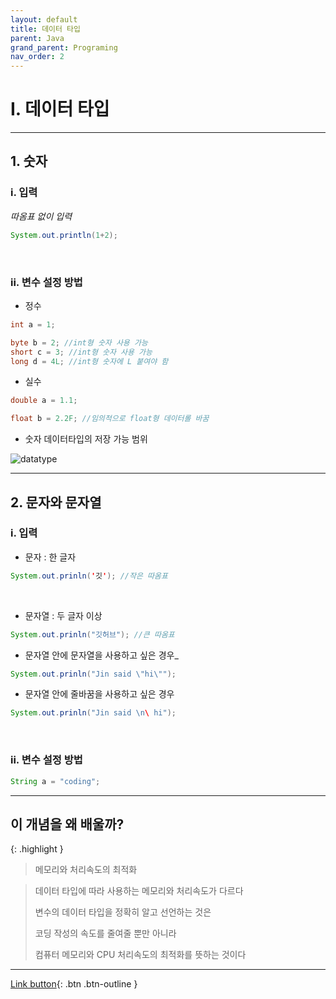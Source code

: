 ```yaml
---
layout: default
title: 데이터 타입
parent: Java
grand_parent: Programing
nav_order: 2
---
```


# I. 데이터 타입

---

## 1. 숫자

### i. 입력

_따옴표 없이 입력_

```java
System.out.println(1+2);
```

<br/>

### ii. 변수 설정 방법

- 정수

```java
int a = 1;

byte b = 2; //int형 숫자 사용 가능
short c = 3; //int형 숫자 사용 가능
long d = 4L; //int형 숫자에 L 붙여야 함
```

- 실수

```java
double a = 1.1;

float b = 2.2F; //임의적으로 float형 데이터롤 바꿈
```

- 숫자 데이터타입의 저장 가능 범위

![datatype](https://user-images.githubusercontent.com/126454114/233296762-4eda24d3-ec41-4b08-b1bb-f33ce926ca03.jpg)

---

## 2. 문자와 문자열

### i. 입력

- 문자 : 한 글자

```java
System.out.prinln('깃'); //작은 따옴표
```

<br/>

- 문자열 : 두 글자 이상

```java
System.out.prinln("깃허브"); //큰 따옴표
```

- 문자열 안에 문자열을 사용하고 싶은 경우_

```java
System.out.prinln("Jin said \"hi\"");
```

- 문자열 안에 줄바꿈을 사용하고 싶은 경우

```java
System.out.prinln("Jin said \n\ hi");
```

<br/>

### ii. 변수 설정 방법

```java
String a = "coding";
```

---

## **이 개념을 왜 배울까?**

{: .highlight }
> 메모리와 처리속도의 최적화

> 데이터 타입에 따라 사용하는 메모리와 처리속도가 다르다
>
> 변수의 데이터 타입을 정확히 알고 선언하는 것은
>
> 코딩 작성의 속도를 줄여줄 뿐만 아니라
>
> 컴퓨터 메모리와 CPU 처리속도의 최적화를 뜻하는 것이다

---

[Link button](https://opentutorials.org/course/1223/5261){: .btn .btn-outline }